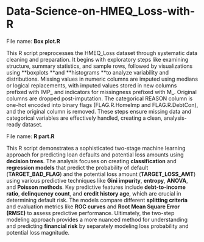 # Data-Science-on-HMEQ_Loss-with-R

File name: **Box plot.R**

This R script preprocesses the HMEQ_Loss dataset through systematic data cleaning and preparation. It begins with exploratory steps like examining structure, summary statistics, and sample rows, followed by visualizations using **boxplots **and **histograms **to analyze variability and distributions. Missing values in numeric columns are imputed using medians or logical replacements, with imputed values stored in new columns prefixed with IMP_ and indicators for missingness prefixed with M_. Original columns are dropped post-imputation. The categorical REASON column is one-hot encoded into binary flags (FLAG.R.HomeImp and FLAG.R.DebtCon), and the original column is removed. These steps ensure missing data and categorical variables are effectively handled, creating a clean, analysis-ready dataset.

File name: **R part.R**

This R script demonstrates a sophisticated two-stage machine learning approach for predicting loan defaults and potential loss amounts using **decision trees**. The analysis focuses on creating **classification** and **regression models** that predict the probability of default (**TARGET_BAD_FLAG**) and the potential loss amount (**TARGET_LOSS_AMT**) using various predictive techniques like **Gini impurity**, **entropy**, **ANOVA**, and **Poisson methods**. Key predictive features include **debt-to-income ratio**, **delinquency count**, and **credit history age**, which are crucial in determining default risk. The models compare different **splitting criteria** and evaluation metrics like **ROC curves** and **Root Mean Square Error (RMSE)** to assess predictive performance. Ultimately, the two-step modeling approach provides a more nuanced method for understanding and predicting **financial risk** by separately modeling loss probability and potential loss magnitude.


